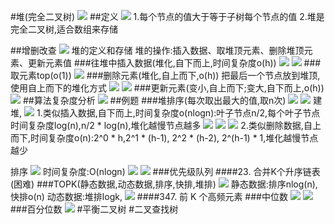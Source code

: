 #堆(完全二叉树)
![](.z_10_算法_类别_堆_二叉树_images/2989429e.png)
##定义
![](.z_10_算法_类别_堆_二叉树_images/eb7ce4ec.png)
1.每个节点的值大于等于子树每个节点的值
2.堆是完全二叉树,适合数组来存储

##增删改查
![](.z_10_算法_类别_堆_二叉树_images/caf9bb50.png)
堆的定义和存储
堆的操作:插入数据、取堆顶元素、删除堆顶元素、更新元素值
###往堆中插入数据(堆化,自下而上,时间复杂度o(h))
![](.z_10_算法_类别_堆_二叉树_images/a5d26621.png)
![](.z_10_算法_类别_堆_二叉树_images/64a507b7.png)
###取元素top(o(1))
![](.z_10_算法_类别_堆_二叉树_images/f01d19c9.png)
###删除元素(堆化,自上而下,o(h))
把最后一个节点放到堆顶,使用自上而下的堆化方式
![](.z_10_算法_类别_堆_二叉树_images/46db73bc.png)
![](.z_10_算法_类别_堆_二叉树_images/412257b7.png)
###更新元素(变小,自上而下;变大,自下而上,o(h))
![](.z_10_算法_类别_堆_二叉树_images/ad5c5df7.png)
##算法复杂度分析
![](.z_10_算法_类别_堆_二叉树_images/42b51be7.png)
##例题
###堆排序(每次取出最大的值,取n次)
![](.z_10_算法_类别_堆_二叉树_images/bd5e9c35.png)
![](.z_10_算法_类别_堆_二叉树_images/47a852e0.png)
建堆,
![](.z_10_算法_类别_堆_二叉树_images/70b0c098.png)
1.类似插入数据,自下而上,时间复杂度o(nlogn):叶子节点n/2,每个叶子节点时间复杂度log(n),n/2 * log(n),堆化越慢节点越多
![](.z_10_算法_类别_堆_二叉树_images/465bfbec.png)
![](.z_10_算法_类别_堆_二叉树_images/a083cb56.png)
![](.z_10_算法_类别_堆_二叉树_images/8fc4943f.png)
2.类似删除数据,自上而下,时间复杂度o(n):2^0 * h,2^1 * (h-1), 2^2 * (h-2), 2^(h-1) * 1,堆化越慢节点越少


排序
![](.z_10_算法_类别_堆_二叉树_images/a14df582.png)
时间复杂度:O(nlogn)
![](.z_10_算法_类别_堆_二叉树_images/8951b64e.png)
![](.z_10_算法_类别_堆_二叉树_images/d24a63d9.png)
###优先级队列
####23. 合并K个升序链表(困难)
###TOPK(静态数据,动态数据,排序,快排,堆排)
![](.z_10_算法_类别_堆_二叉树_images/8840a080.png)
静态数据:排序nlog(n),快排o(n)
动态数据:堆排logk,
![](.z_10_算法_类别_堆_二叉树_images/40ef3b2e.png)
####347. 前 K 个高频元素
[](https://leetcode-cn.com/problems/top-k-frequent-elements/)
###中位数
![](.z_10_算法_类别_堆_二叉树_images/82d5afb3.png)
![](.z_10_算法_类别_堆_二叉树_images/3bf95a2f.png)
###百分位数
![](.z_10_算法_类别_堆_二叉树_images/321a0ed2.png)
#平衡二叉树
#二叉查找树
